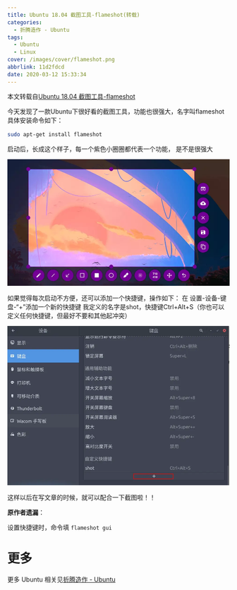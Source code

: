 ```yaml
---
title: Ubuntu 18.04 截图工具-flameshot(转载)
categories:
  - 折腾造作 - Ubuntu
tags:
  - Ubuntu
  - Linux
cover: /images/cover/flameshot.png
abbrlink: 11d2fdcd
date: 2020-03-12 15:33:34
---
```


本文转载自[Ubuntu 18.04 截图工具-flameshot](https://www.jianshu.com/p/c37a3483a415)

今天发现了一款Ubuntu下很好看的截图工具，功能也很强大，名字叫flameshot
具体安装命令如下：

```bash
sudo apt-get install flameshot
```

启动后，长成这个样子，每一个紫色小圈圈都代表一个功能， 是不是很强大

![](/images/Ubuntu-18-04-截图工具-flameshot-转载/2020-03-12-15-49-30.png)

如果觉得每次启动不方便，还可以添加一个快捷键，操作如下：
在 设置-设备-键盘-“+”添加一个新的快捷键
我定义的名字是shot，快捷键Ctrl+Alt+S（你也可以定义任何快捷键，但最好不要和其他起冲突）

![](/images/Ubuntu-18-04-截图工具-flameshot-转载/2020-03-12-15-50-02.png)

这样以后在写文章的时候，就可以配合一下截图啦！！

**原作者遗漏**：

设置快捷键时，命令填 `flameshot gui`

# 更多

更多 Ubuntu 相关见[折腾造作 - Ubuntu](/categories/折腾造作-Ubuntu/)